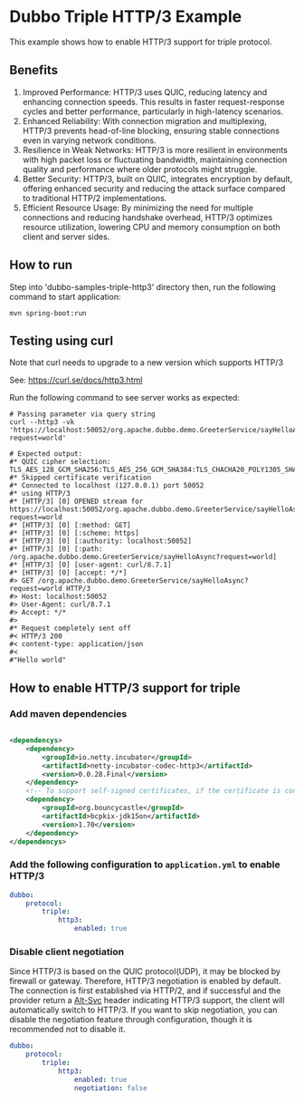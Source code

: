 # Dubbo Triple HTTP/3 Example

This example shows how to enable HTTP/3 support for triple protocol.

## Benefits

1. Improved Performance: HTTP/3 uses QUIC, reducing latency and enhancing connection speeds. This results in faster request-response cycles and better performance, particularly in high-latency scenarios.
2. Enhanced Reliability: With connection migration and multiplexing, HTTP/3 prevents head-of-line blocking, ensuring stable connections even in varying network conditions.
3. Resilience in Weak Networks: HTTP/3 is more resilient in environments with high packet loss or fluctuating bandwidth, maintaining connection quality and performance where older protocols might struggle.
4. Better Security: HTTP/3, built on QUIC, integrates encryption by default, offering enhanced security and reducing the attack surface compared to traditional HTTP/2 implementations.
5. Efficient Resource Usage: By minimizing the need for multiple connections and reducing handshake overhead, HTTP/3 optimizes resource utilization, lowering CPU and memory consumption on both client and server sides.

## How to run

Step into 'dubbo-samples-triple-http3' directory
then, run the following command to start application:

```shell
mvn spring-boot:run
```

## Testing using curl

Note that curl needs to upgrade to a new version which supports HTTP/3

See: https://curl.se/docs/http3.html

Run the following command to see server works as expected:

```shell
# Passing parameter via query string
curl --http3 -vk 'https://localhost:50052/org.apache.dubbo.demo.GreeterService/sayHelloAsync?request=world'

# Expected output:
#* QUIC cipher selection: TLS_AES_128_GCM_SHA256:TLS_AES_256_GCM_SHA384:TLS_CHACHA20_POLY1305_SHA256:TLS_AES_128_CCM_SHA256
#* Skipped certificate verification
#* Connected to localhost (127.0.0.1) port 50052
#* using HTTP/3
#* [HTTP/3] [0] OPENED stream for https://localhost:50052/org.apache.dubbo.demo.GreeterService/sayHelloAsync?request=world
#* [HTTP/3] [0] [:method: GET]
#* [HTTP/3] [0] [:scheme: https]
#* [HTTP/3] [0] [:authority: localhost:50052]
#* [HTTP/3] [0] [:path: /org.apache.dubbo.demo.GreeterService/sayHelloAsync?request=world]
#* [HTTP/3] [0] [user-agent: curl/8.7.1]
#* [HTTP/3] [0] [accept: */*]
#> GET /org.apache.dubbo.demo.GreeterService/sayHelloAsync?request=world HTTP/3
#> Host: localhost:50052
#> User-Agent: curl/8.7.1
#> Accept: */*
#>
#* Request completely sent off
#< HTTP/3 200
#< content-type: application/json
#<
#"Hello world"
```

## How to enable HTTP/3 support for triple

### Add maven dependencies

```xml

<dependencys>
    <dependency>
        <groupId>io.netty.incubator</groupId>
        <artifactId>netty-incubator-codec-http3</artifactId>
        <version>0.0.28.Final</version>
    </dependency>
    <!-- To support self-signed certificates, if the certificate is configured that does not require -->
    <dependency>
        <groupId>org.bouncycastle</groupId>
        <artifactId>bcpkix-jdk15on</artifactId>
        <version>1.70</version>
    </dependency>
</dependencys>
```

### Add the following configuration to `application.yml` to enable HTTP/3

```yaml
dubbo:
    protocol:
        triple:
            http3:
                enabled: true
```

### Disable client negotiation

Since HTTP/3 is based on the QUIC protocol(UDP), it may be blocked by firewall or gateway. Therefore, HTTP/3 negotiation is enabled by default.
The connection is first established via HTTP/2, and if successful and the provider return a [Alt-Svc](https://developer.mozilla.org/en-US/docs/Web/HTTP/Headers/Alt-Svc) header indicating HTTP/3 support,
the client will automatically switch to HTTP/3. If you want to skip negotiation, you can disable the negotiation feature through configuration, though it is recommended not to disable it.

```yaml
dubbo:
    protocol:
        triple:
            http3:
                enabled: true
                negotiation: false
```
